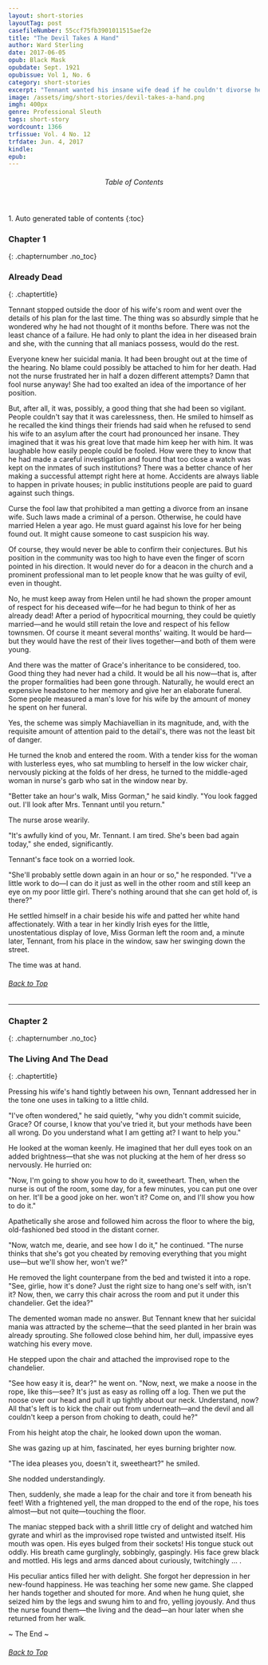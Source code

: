 ```yaml
---
layout: short-stories
layoutTag: post
casefileNumber: 55ccf75fb3901011515aef2e
title: "The Devil Takes A Hand"
author: Ward Sterling
date: 2017-06-05
opub: Black Mask
opubdate: Sept. 1921
opubissue: Vol 1, No. 6
category: short-stories
excerpt: "Tennant wanted his insane wife dead if he couldn't divorse her, and he'd found the perfect plan. But would he succeed or would the devil take a hand first?"
image: /assets/img/short-stories/devil-takes-a-hand.png
imgh: 400px
genre: Professional Sleuth
tags: short-story
wordcount: 1366
trfissue: Vol. 4 No. 12
trfdate: Jun. 4, 2017
kindle: 
epub: 
---
```


<section id="toc" class="toc">
  <header>
    <h6>Table of Contents</h6>
  </header>
<div id="drawer" markdown="1">
1. Auto generated table of contents
{:toc}
</div>
</section> <!-- table-of-contents -->

### Chapter 1
{: .chapternumber .no_toc}

### Already Dead
{: .chaptertitle}

Tennant stopped outside the door of his wife&#39;s room and went over the details of his plan for the last time. The thing was so absurdly simple that he wondered why he had not thought of it months before. There was not the least chance of a failure. He had only to plant the idea in her diseased brain and she, with the cunning that all maniacs possess, would do the rest.

Everyone knew her suicidal mania. It had been brought out at the time of the hearing. No blame could possibly be attached to him for her death. Had not the nurse frustrated her in half a dozen different attempts? Damn that fool nurse anyway! She had too exalted an idea of the importance of her position.

But, after all, it was, possibly, a good thing that she had been so vigilant. People couldn&#39;t say that it was carelessness, then. He smiled to himself as he recalled the kind things their friends had said when he refused to send his wife to an asylum after the court had pronounced her insane. They imagined that it was his great love that made him keep her with him. It was laughable how easily people could be fooled. How were they to know that he had made a careful investigation and found that too close a watch was kept on the inmates of such institutions? There was a better chance of her making a successful attempt right here at home. Accidents are always liable to happen in private houses; in public institutions people are paid to guard against such things.

Curse the fool law that prohibited a man getting a divorce from an insane wife. Such laws made a criminal of a person. Otherwise, he could have married Helen a year ago. He must guard against his love for her being found out. It might cause someone to cast suspicion his way.

Of course, they would never be able to confirm their conjectures. But his position in the community was too high to have even the finger of scorn pointed in his direction. It would never do for a deacon in the church and a prominent professional man to let people know that he was guilty of evil, even in thought.

No, he must keep away from Helen until he had shown the proper amount of respect for his deceased wife—for he had begun to think of her as already dead! After a period of hypocritical mourning, they could be quietly married—and he would still retain the love and respect of his fellow townsmen. Of course it meant several months&#39; waiting. It would be hard—but they would have the rest of their lives together—and both of them were young.

And there was the matter of Grace&#39;s inheritance to be considered, too. Good thing they had never had a child. It would be all his now—that is, after the proper formalities had been gone through. Naturally, he would erect an expensive headstone to her memory and give her an elaborate funeral. Some people measured a man&#39;s love for his wife by the amount of money he spent on her funeral.

Yes, the scheme was simply Machiavellian in its magnitude, and, with the requisite amount of attention paid to the detail&#39;s, there was not the least bit of danger.

He turned the knob and entered the room. With a tender kiss for the woman with lusterless eyes, who sat mumbling to herself in the low wicker chair, nervously picking at the folds of her dress, he turned to the middle-aged woman in nurse&#39;s garb who sat in the window near by.

&quot;Better take an hour&#39;s walk, Miss Gorman,&quot; he said kindly. &quot;You look fagged out. I&#39;ll look after Mrs. Tennant until you return.&quot;

The nurse arose wearily.

&quot;It&#39;s awfully kind of you, Mr. Tennant. I am tired. She&#39;s been bad again today,&quot; she ended, significantly.

Tennant&#39;s face took on a worried look.

&quot;She&#39;ll probably settle down again in an hour or so,&quot; he responded. &quot;I&#39;ve a little work to do—I can do it just as well in the other room and still keep an eye on my poor little girl. There&#39;s nothing around that she can get hold of, is there?&quot;

He settled himself in a chair beside his wife and patted her white hand affectionately. With a tear in her kindly Irish eyes for the little, unostentatious display of love, Miss Gorman left the room and, a minute later, Tennant, from his place in the window, saw her swinging down the street.

The time was at hand.

<h6 class="btt"><a href="#top">Back to Top</a></h6>

<hr>

### Chapter 2
{: .chapternumber .no_toc}

### The Living And The Dead
{: .chaptertitle}

Pressing his wife&#39;s hand tightly between his own, Tennant addressed her in the tone one uses in talking to a little child.

&quot;I&#39;ve often wondered,&quot; he said quietly, &quot;why you didn&#39;t commit suicide, Grace? Of course, I know that you&#39;ve tried it, but your methods have been all wrong. Do you understand what I am getting at? I want to help you.&quot;

He looked at the woman keenly. He imagined that her dull eyes took on an added brightness—that she was not plucking at the hem of her dress so nervously. He hurried on:

&quot;Now, I&#39;m going to show you how to do it, sweetheart. Then, when the nurse is out of the room, some day, for a few minutes, you can put one over on her. It&#39;ll be a good joke on her. won&#39;t it? Come on, and I&#39;ll show you how to do it.&quot;

Apathetically she arose and followed him across the floor to where the big, old-fashioned bed stood in the distant corner.

&quot;Now, watch me, dearie, and see how I do it,&quot; he continued. &quot;The nurse thinks that she&#39;s got you cheated by removing everything that you might use—but we&#39;ll show her, won&#39;t we?&quot;

He removed the light counterpane from the bed and twisted it into a rope. &quot;See, girlie, how it&#39;s done? Just the right size to hang one&#39;s self with, isn&#39;t it? Now, then, we carry this chair across the room and put it under this chandelier. Get the idea?&quot;

The demented woman made no answer. But Tennant knew that her suicidal mania was attracted by the scheme—that the seed planted in her brain was already sprouting. She followed close behind him, her dull, impassive eyes watching his every move.

He stepped upon the chair and attached the improvised rope to the chandelier.

&quot;See how easy it is, dear?&quot; he went on. &quot;Now, next, we make a noose in the rope, like this—see? It&#39;s just as easy as rolling off a log. Then we put the noose over our head and pull it up tightly about our neck. Understand, now? All that&#39;s left is to kick the chair out from underneath—and the devil and all couldn&#39;t keep a person from choking to death, could he?&quot;

From his height atop the chair, he looked down upon the woman.

She was gazing up at him, fascinated, her eyes burning brighter now.

&quot;The idea pleases you, doesn&#39;t it, sweetheart?&quot; he smiled.

She nodded understandingly.

Then, suddenly, she made a leap for the chair and tore it from beneath his feet! With a frightened yell, the man dropped to the end of the rope, his toes almost—but not quite—touching the floor.

The maniac stepped back with a shrill little cry of delight and watched him gyrate and whirl as the improvised rope twisted and untwisted itself. His mouth was open. His eyes bulged from their sockets! His tongue stuck out oddly. His breath came gurglingly, sobbingly, gaspingly. His face grew black and mottled. His legs and arms danced about curiously, twitchingly … .

His peculiar antics filled her with delight. She forgot her depression in her new-found happiness. He was teaching her some new game. She clapped her hands together and shouted for more. And when he hung quiet, she seized him by the legs and swung him to and fro, yelling joyously. And thus the nurse found them—the living and the dead—an hour later when she returned from her walk.

<p id="theend">~ The End ~
<h6 class="btt"><a href="#top">Back to Top</a></h6>